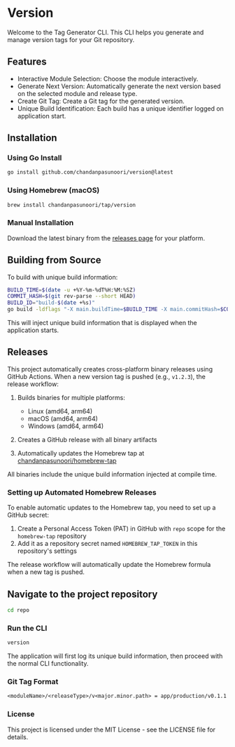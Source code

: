 # Version

Welcome to the Tag Generator CLI. This CLI helps you generate and manage version tags for your Git repository.

## Features

- Interactive Module Selection: Choose the module interactively.
- Generate Next Version: Automatically generate the next version based on the selected module and release type.
- Create Git Tag: Create a Git tag for the generated version.
- Unique Build Identification: Each build has a unique identifier logged on application start.

## Installation

### Using Go Install
```bash
go install github.com/chandanpasunoori/version@latest
```

### Using Homebrew (macOS)
```bash
brew install chandanpasunoori/tap/version
```

### Manual Installation
Download the latest binary from the [releases page](https://github.com/chandanpasunoori/version/releases) for your platform.

## Building from Source

To build with unique build information:

```bash
BUILD_TIME=$(date -u +%Y-%m-%dT%H:%M:%SZ)
COMMIT_HASH=$(git rev-parse --short HEAD)
BUILD_ID="build-$(date +%s)"
go build -ldflags "-X main.buildTime=$BUILD_TIME -X main.commitHash=$COMMIT_HASH -X main.buildID=$BUILD_ID" -o version .
```

This will inject unique build information that is displayed when the application starts.

## Releases

This project automatically creates cross-platform binary releases using GitHub Actions. When a new version tag is pushed (e.g., `v1.2.3`), the release workflow:

1. Builds binaries for multiple platforms:
   - Linux (amd64, arm64)
   - macOS (amd64, arm64) 
   - Windows (amd64, arm64)

2. Creates a GitHub release with all binary artifacts

3. Automatically updates the Homebrew tap at [chandanpasunoori/homebrew-tap](https://github.com/chandanpasunoori/homebrew-tap)

All binaries include the unique build information injected at compile time.

### Setting up Automated Homebrew Releases

To enable automatic updates to the Homebrew tap, you need to set up a GitHub secret:

1. Create a Personal Access Token (PAT) in GitHub with `repo` scope for the `homebrew-tap` repository
2. Add it as a repository secret named `HOMEBREW_TAP_TOKEN` in this repository's settings

The release workflow will automatically update the Homebrew formula when a new tag is pushed.

## Navigate to the project repository

```bash
cd repo
```

### Run the CLI

```bash
version

```

The application will first log its unique build information, then proceed with the normal CLI functionality.

### Git Tag Format

```txt
<moduleName>/<releaseType>/v<major.minor.path> = app/production/v0.1.1
```

### License

This project is licensed under the MIT License - see the LICENSE file for details.

